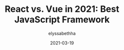 ---
author: elyssabethha
date: 2021-03-19
publisher: dzoneinc
tags:
  - frameworks
  - vuejs
  - react
  - comparison
target_url: https://dzone.com/articles/react-vs-vue-in-2021-best-javascript-framework
title: "React vs. Vue in 2021: Best JavaScript Framework"
---